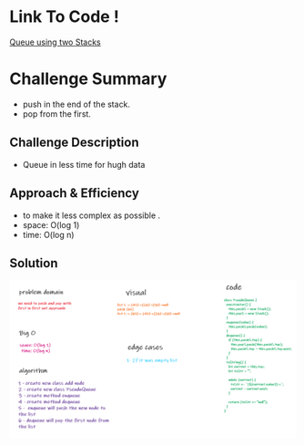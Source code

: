 # Link To Code !

[Queue using two Stacks ](https://github.com/IbrahimAljabr/data-structures-and-algorithms/blob/master/javascript/code-challenges/arrayBinarySearch/array-binary-search.js)

# Challenge Summary

- push in the end of the stack.
- pop from the first.

## Challenge Description

- Queue in less time for hugh data

## Approach & Efficiency

- to make it less complex as possible .
- space: O(log 1)
- time: O(log n)

## Solution

![Image](assats/code11.png)
